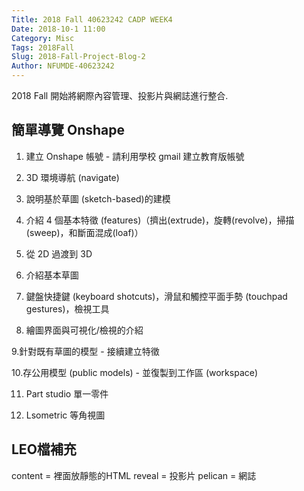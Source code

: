 ```yaml
---
Title: 2018 Fall 40623242 CADP WEEK4
Date: 2018-10-1 11:00
Category: Misc
Tags: 2018Fall
Slug: 2018-Fall-Project-Blog-2
Author: NFUMDE-40623242
---
```


2018 Fall 開始將網際內容管理、投影片與網誌進行整合.

<!-- PELICAN_END_SUMMARY -->

簡單導覽 Onshape
----
1. 建立 Onshape 帳號 - 請利用學校 gmail 建立教育版帳號

2. 3D 環境導航 (navigate)

3. 說明基於草圖 (sketch-based)的建模

4. 介紹 4 個基本特徵 (features)（擠出(extrude)，旋轉(revolve)，掃描(sweep)，和斷面混成(loaf)）

5. 從 2D 過渡到 3D

6. 介紹基本草圖

7. 鍵盤快捷鍵 (keyboard shotcuts)，滑鼠和觸控平面手勢 (touchpad gestures)，檢視工具

8. 繪圖界面與可視化/檢視的介紹

9.針對既有草圖的模型 - 接續建立特徵

10.存公用模型 (public models) - 並復製到工作區 (workspace)

11. Part studio 單一零件

12. Lsometric 等角視圖

LEO檔補充
----
content = 裡面放靜態的HTML
reveal = 投影片
pelican = 網誌


